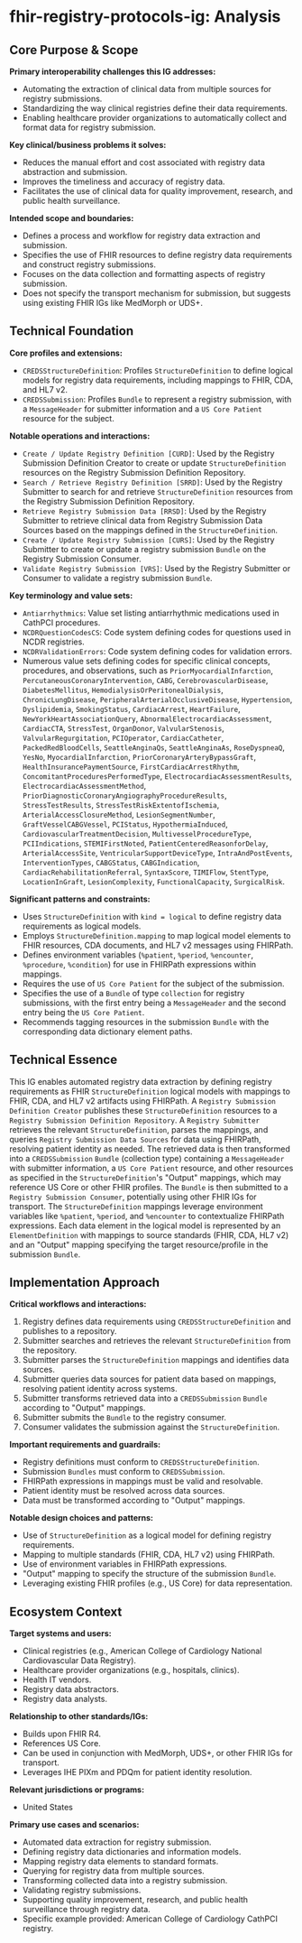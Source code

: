 # fhir-registry-protocols-ig: Analysis

## Core Purpose & Scope

**Primary interoperability challenges this IG addresses:**

-   Automating the extraction of clinical data from multiple sources for registry submissions.
-   Standardizing the way clinical registries define their data requirements.
-   Enabling healthcare provider organizations to automatically collect and format data for registry submission.

**Key clinical/business problems it solves:**

-   Reduces the manual effort and cost associated with registry data abstraction and submission.
-   Improves the timeliness and accuracy of registry data.
-   Facilitates the use of clinical data for quality improvement, research, and public health surveillance.

**Intended scope and boundaries:**

-   Defines a process and workflow for registry data extraction and submission.
-   Specifies the use of FHIR resources to define registry data requirements and construct registry submissions.
-   Focuses on the data collection and formatting aspects of registry submission.
-   Does not specify the transport mechanism for submission, but suggests using existing FHIR IGs like MedMorph or UDS+.

## Technical Foundation

**Core profiles and extensions:**

-   `CREDSStructureDefinition`: Profiles `StructureDefinition` to define logical models for registry data requirements, including mappings to FHIR, CDA, and HL7 v2.
-   `CREDSSubmission`: Profiles `Bundle` to represent a registry submission, with a `MessageHeader` for submitter information and a `US Core Patient` resource for the subject.

**Notable operations and interactions:**

-   `Create / Update Registry Definition [CURD]`: Used by the Registry Submission Definition Creator to create or update `StructureDefinition` resources on the Registry Submission Definition Repository.
-   `Search / Retrieve Registry Definition [SRRD]`: Used by the Registry Submitter to search for and retrieve `StructureDefinition` resources from the Registry Submission Definition Repository.
-   `Retrieve Registry Submission Data [RRSD]`: Used by the Registry Submitter to retrieve clinical data from Registry Submission Data Sources based on the mappings defined in the `StructureDefinition`.
-   `Create / Update Registry Submission [CURS]`: Used by the Registry Submitter to create or update a registry submission `Bundle` on the Registry Submission Consumer.
-   `Validate Registry Submission [VRS]`: Used by the Registry Submitter or Consumer to validate a registry submission `Bundle`.

**Key terminology and value sets:**

-   `Antiarrhythmics`: Value set listing antiarrhythmic medications used in CathPCI procedures.
-   `NCDRQuestionCodesCS`: Code system defining codes for questions used in NCDR registries.
-   `NCDRValidationErrors`: Code system defining codes for validation errors.
-   Numerous value sets defining codes for specific clinical concepts, procedures, and observations, such as `PriorMyocardialInfarction`, `PercutaneousCoronaryIntervention`, `CABG`, `CerebrovascularDisease`, `DiabetesMellitus`, `HemodialysisOrPeritonealDialysis`, `ChronicLungDisease`, `PeripheralArterialOcclusiveDisease`, `Hypertension`, `Dyslipidemia`, `SmokingStatus`, `CardiacArrest`, `HeartFailure`, `NewYorkHeartAssociationQuery`, `AbnormalElectrocardiacAssessment`, `CardiacCTA`, `StressTest`, `OrganDonor`, `ValvularStenosis`, `ValvularRegurgitation`, `PCIOperator`, `CardiacCatheter`, `PackedRedBloodCells`, `SeattleAnginaQs`, `SeattleAnginaAs`, `RoseDyspneaQ`, `YesNo`, `MyocardialInfarction`, `PriorCoronaryArteryBypassGraft`, `HealthInsurancePaymentSource`, `FirstCardiacArrestRhythm`, `ConcomitantProceduresPerformedType`, `ElectrocardiacAssessmentResults`, `ElectrocardiacAssessmentMethod`, `PriorDiagnosticCoronaryAngiographyProcedureResults`, `StressTestResults`, `StressTestRiskExtentofIschemia`, `ArterialAccessClosureMethod`, `LesionSegmentNumber`, `GraftVesselCABGVessel`, `PCIStatus`, `HypothermiaInduced`, `CardiovascularTreatmentDecision`, `MultivesselProcedureType`, `PCIIndications`, `STEMIFirstNoted`, `PatientCenteredReasonforDelay`, `ArterialAccessSite`, `VentricularSupportDeviceType`, `IntraAndPostEvents`, `InterventionTypes`, `CABGStatus`, `CABGIndication`, `CardiacRehabilitationReferral`, `SyntaxScore`, `TIMIFlow`, `StentType`, `LocationInGraft`, `LesionComplexity`, `FunctionalCapacity`, `SurgicalRisk`.

**Significant patterns and constraints:**

-   Uses `StructureDefinition` with `kind = logical` to define registry data requirements as logical models.
-   Employs `StructureDefinition.mapping` to map logical model elements to FHIR resources, CDA documents, and HL7 v2 messages using FHIRPath.
-   Defines environment variables (`%patient`, `%period`, `%encounter`, `%procedure`, `%condition`) for use in FHIRPath expressions within mappings.
-   Requires the use of `US Core Patient` for the subject of the submission.
-   Specifies the use of a `Bundle` of type `collection` for registry submissions, with the first entry being a `MessageHeader` and the second entry being the `US Core Patient`.
-   Recommends tagging resources in the submission `Bundle` with the corresponding data dictionary element paths.

## Technical Essence

This IG enables automated registry data extraction by defining registry requirements as FHIR `StructureDefinition` logical models with mappings to FHIR, CDA, and HL7 v2 artifacts using FHIRPath. A `Registry Submission Definition Creator` publishes these `StructureDefinition` resources to a `Registry Submission Definition Repository`. A `Registry Submitter` retrieves the relevant `StructureDefinition`, parses the mappings, and queries `Registry Submission Data Sources` for data using FHIRPath, resolving patient identity as needed. The retrieved data is then transformed into a `CREDSSubmission` `Bundle` (collection type) containing a `MessageHeader` with submitter information, a `US Core Patient` resource, and other resources as specified in the `StructureDefinition`'s "Output" mappings, which may reference US Core or other FHIR profiles. The `Bundle` is then submitted to a `Registry Submission Consumer`, potentially using other FHIR IGs for transport. The `StructureDefinition` mappings leverage environment variables like `%patient`, `%period`, and `%encounter` to contextualize FHIRPath expressions. Each data element in the logical model is represented by an `ElementDefinition` with mappings to source standards (FHIR, CDA, HL7 v2) and an "Output" mapping specifying the target resource/profile in the submission `Bundle`.

## Implementation Approach

**Critical workflows and interactions:**

1.  Registry defines data requirements using `CREDSStructureDefinition` and publishes to a repository.
2.  Submitter searches and retrieves the relevant `StructureDefinition` from the repository.
3.  Submitter parses the `StructureDefinition` mappings and identifies data sources.
4.  Submitter queries data sources for patient data based on mappings, resolving patient identity across systems.
5.  Submitter transforms retrieved data into a `CREDSSubmission` `Bundle` according to "Output" mappings.
6.  Submitter submits the `Bundle` to the registry consumer.
7.  Consumer validates the submission against the `StructureDefinition`.

**Important requirements and guardrails:**

-   Registry definitions must conform to `CREDSStructureDefinition`.
-   Submission `Bundles` must conform to `CREDSSubmission`.
-   FHIRPath expressions in mappings must be valid and resolvable.
-   Patient identity must be resolved across data sources.
-   Data must be transformed according to "Output" mappings.

**Notable design choices and patterns:**

-   Use of `StructureDefinition` as a logical model for defining registry requirements.
-   Mapping to multiple standards (FHIR, CDA, HL7 v2) using FHIRPath.
-   Use of environment variables in FHIRPath expressions.
-   "Output" mapping to specify the structure of the submission `Bundle`.
-   Leveraging existing FHIR profiles (e.g., US Core) for data representation.

## Ecosystem Context

**Target systems and users:**

-   Clinical registries (e.g., American College of Cardiology National Cardiovascular Data Registry).
-   Healthcare provider organizations (e.g., hospitals, clinics).
-   Health IT vendors.
-   Registry data abstractors.
-   Registry data analysts.

**Relationship to other standards/IGs:**

-   Builds upon FHIR R4.
-   References US Core.
-   Can be used in conjunction with MedMorph, UDS+, or other FHIR IGs for transport.
-   Leverages IHE PIXm and PDQm for patient identity resolution.

**Relevant jurisdictions or programs:**

-   United States

**Primary use cases and scenarios:**

-   Automated data extraction for registry submission.
-   Defining registry data dictionaries and information models.
-   Mapping registry data elements to standard formats.
-   Querying for registry data from multiple sources.
-   Transforming collected data into a registry submission.
-   Validating registry submissions.
-   Supporting quality improvement, research, and public health surveillance through registry data.
-   Specific example provided: American College of Cardiology CathPCI registry.
